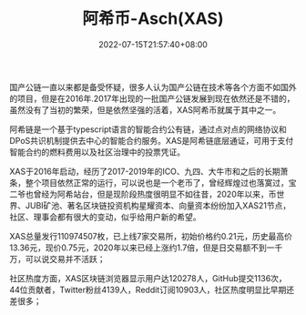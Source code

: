 ﻿---
weight: 
title: "阿希币-Asch(XAS)"
description: "阿希链是一个基于typescript语言的智能合约公有链，通过点对点的网络协议和DPoS共识机制提供去中心的智能合约服务"
date: 2022-07-15T21:57:40+08:00
lastmod: 2022-07-15T16:45:40+08:00
draft: false
authors: ["qianxun"]
featuredImage: "axibi-aschxas.webp"
link: "https://www.528btc.com/ask/159204252052557.html"
tags: ["数字代币","阿希币-Asch(XAS)"]
categories: ["navigation"]
navigation: ["数字代币"]
lightgallery: true
toc: true
pinned: false
recommend: false
recommend1: false
---
国产公链一直以来都是备受怀疑，很多人认为国产公链在技术等各个方面不如国外的项目，但是在2016年.2017年出现的一批国产公链发展到现在依然还是不错的，虽然没有了当初的繁荣，但是依然坚强的活着，XAS阿希币就属于其中之一。

阿希链是一个基于typescript语言的智能合约公有链，通过点对点的网络协议和DPoS共识机制提供去中心的智能合约服务。XAS是阿希链底层通证，可用于支付智能合约的燃料费用以及社区治理中的投票凭证。

XAS于2016年启动，经历了2017-2019年的ICO、九四、大牛市和之后的长期萧条，整个项目依然正常的运行，可以说也是一个老币了，曾经辉煌过也落寞过，宝二爷也曾经为阿希站台，但是现阶段热度很明显不如往昔，2020年以来，币世界、JUBI矿池、著名区块链投资机构星耀资本、向量资本纷纷加入XAS21节点，社区、理事会都有很大的变动，似乎给用户新的希望。

XAS总量发行110974507枚，已上线7家交易所，初始价格约0.21元，历史最高价13.36元，现价0.75元，2020年以来已经上涨约1.7倍，但是日交易额不到一千万，可以说交易并不活跃；

社区热度方面，XAS区块链浏览器显示用户达120278人，GitHub提交1136次，44位贡献者，Twitter粉丝4139人，Reddit订阅10903人，社区热度明显比早期还差很多；